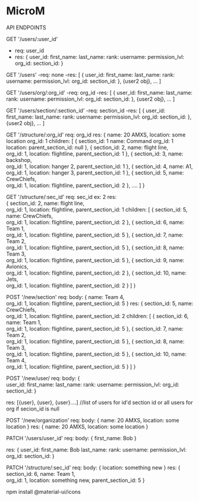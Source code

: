 # MicroM
API ENDPOINTS




GET '/users/:user_id'
  - req: user_id
  - res: 
  {
    user_id:
    first_name:
    last_name:
    rank:
    username:
    permission_lvl:
    org_id:
    section_id:
  }

GET '/users'
  -req: none
  -res:
  [
    {
    user_id:
    first_name:
    last_name:
    rank:
    username:
    permission_lvl:
    org_id:
    section_id:
    }, 
    {user2 obj}, 
    ...
  ]

GET '/users/org/:org_id'
  -req: org_id
  -res:
  [
    {
    user_id:
    first_name:
    last_name:
    rank:
    username:
    permission_lvl:
    org_id:
    section_id:
    }, 
    {user2 obj}, 
    ...
  ]


GET '/users/section/:section_id'
  -req: section_id
  -res:
  [
    {
    user_id:
    first_name:
    last_name:
    rank:
    username:
    permission_lvl:
    org_id:
    section_id:
    }, 
    {user2 obj}, 
    ...
]

GET '/structure/:org_id'
  req: org_id
  res: 
  {
    name: 20 AMXS,
    location: some location
    org_id: 1
    children: [
                {
                section_id: 1
                name: Command
                org_id: 1
                location: 
                parent_section_id: null
                }, 
                {
                section_id: 2,
                name: flight line,  
                org_id: 1, 
                location: flightline, 
                parent_section_id: 1
                }, 
                {
                section_id: 3,
                name: backshop,  
                org_id: 1, 
                location: hanger 2, 
                parent_section_id: 1
                },
                {
                section_id: 4,
                name: A1,  
                org_id: 1, 
                location: hanger 3, 
                parent_section_id: 1
                },
                {
                section_id: 5,
                name: CrewChiefs,  
                org_id: 1, 
                location: flightline, 
                parent_section_id: 2
                },
                ....
              ] 
}

GET '/structure/:sec_id'
  req: sec_id ex: 2
  res:        
      { 
        section_id: 2,
        name: flight line,  
        org_id: 1, 
        location: flightline, 
        parent_section_id: 1
        children: [
                    {
                    section_id: 5,
                    name: CrewChiefs,  
                    org_id: 1, 
                    location: flightline, 
                    parent_section_id: 2
                    }, 
                    {
                    section_id: 6,
                    name: Team 1,  
                    org_id: 1, 
                    location: flightline, 
                    parent_section_id: 5
                    }, 
                    {
                    section_id: 7,
                    name: Team 2,  
                    org_id: 1, 
                    location: flightline, 
                    parent_section_id: 5
                    }, 
                    {
                    section_id: 8,
                    name: Team 3,  
                    org_id: 1, 
                    location: flightline, 
                    parent_section_id: 5
                    }, 
                    {
                    section_id: 9,
                    name: Avionics,  
                    org_id: 1, 
                    location: flightline, 
                    parent_section_id: 2
                    }, 
                    {
                    section_id: 10,
                    name: Jets,  
                    org_id: 1, 
                    location: flightline, 
                    parent_section_id: 2
                    }
                  ] 
}

POST '/new/section'
  req: body: 
            {
              name: Team 4,  
              org_id: 1, 
              location: flightline, 
              parent_section_id: 5
            }
    res: 
        {
          section_id: 5,
          name: CrewChiefs,  
          org_id: 1, 
          location: flightline, 
          parent_section_id: 2
          children: 
                    [ 
                      {
                        section_id: 6,
                        name: Team 1,  
                        org_id: 1, 
                        location: flightline, 
                        parent_section_id: 5
                      }, 
                      {
                        section_id: 7,
                        name: Team 2,  
                        org_id: 1, 
                        location: flightline, 
                        parent_section_id: 5
                      }, 
                      {
                        section_id: 8,
                        name: Team 3,  
                        org_id: 1, 
                        location: flightline, 
                        parent_section_id: 5
                      }, 
                      {
                        section_id: 10,
                        name: Team 4,  
                        org_id: 1, 
                        location: flightline, 
                        parent_section_id: 5
                      }
                    ]
        }

POST '/new/user/
  req: body: 
            {   
              user_id:
              first_name:
              last_name:
              rank:
              username:
              permission_lvl:
              org_id:
              section_id:
            }

res: [{user}, {user}, {user}....] //list of users for id'd section id or all users for org if secion_id is null

POST '/new/organization'
  req: body: 
            {
              name: 20 AMXS,
              location: some location
            }
  res:      {
              name: 20 AMXS,
              location: some location
            }

PATCH '/users/user_id'
  req: body: 
    {
      first_name: Bob
    }

res: 
  { 
    user_id:
    first_name: Bob
    last_name:
    rank:
    username:
    permission_lvl:
    org_id:
    section_id:
  }

PATCH '/structure/:sec_id'
  req: body: 
        {
          location: something new
        }
  res: 
      {
        section_id: 6,
        name: Team 1,  
        org_id: 1, 
        location: something new, 
        parent_section_id: 5
      }


npm install @material-ui/icons
